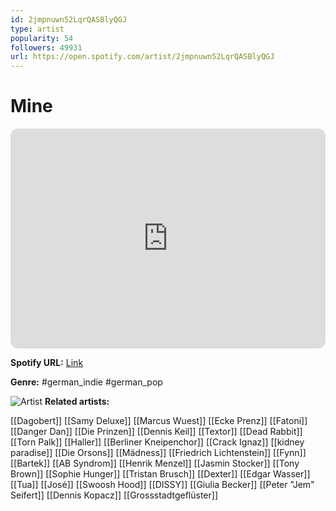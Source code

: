 ```yaml
---
id: 2jmpnuwn52LqrQASBlyQGJ
type: artist
popularity: 54
followers: 49931
url: https://open.spotify.com/artist/2jmpnuwn52LqrQASBlyQGJ
---
```

# Mine

<iframe style="border-radius:12px" src="https://open.spotify.com/embed/artist/2jmpnuwn52LqrQASBlyQGJ" width="100%" height="352" frameBorder="0" allowfullscreen="" allow="autoplay; clipboard-write; encrypted-media; fullscreen; picture-in-picture" loading="lazy"></iframe>

**Spotify URL:** [Link](https://open.spotify.com/artist/2jmpnuwn52LqrQASBlyQGJ)

**Genre:**  #german_indie #german_pop

![Artist](https://i.scdn.co/image/ab6761610000e5ebfa733a1da479c65a718789b4)
**Related artists:**

[[Dagobert]]
[[Samy Deluxe]]
[[Marcus Wuest]]
[[Ecke Prenz]]
[[Fatoni]]
[[Danger Dan]]
[[Die Prinzen]]
[[Dennis Keil]]
[[Textor]]
[[Dead Rabbit]]
[[Torn Palk]]
[[Haller]]
[[Berliner Kneipenchor]]
[[Crack Ignaz]]
[[kidney paradise]]
[[Die Orsons]]
[[Mädness]]
[[Friedrich Lichtenstein]]
[[Fynn]]
[[Bartek]]
[[AB Syndrom]]
[[Henrik Menzel]]
[[Jasmin Stocker]]
[[Tony Brown]]
[[Sophie Hunger]]
[[Tristan Brusch]]
[[Dexter]]
[[Edgar Wasser]]
[[Tua]]
[[José]]
[[Swoosh Hood]]
[[DISSY]]
[[Giulia Becker]]
[[Peter "Jem" Seifert]]
[[Dennis Kopacz]]
[[Grossstadtgeflüster]]
